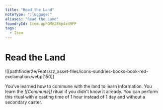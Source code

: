 ```yaml
---
title: "Read the Land"
noteType: ":luggage:"
aliases: "Read the Land"
foundryId: Item.uphOMe286p4xd9FP
tags:
  - Item
---
```


# Read the Land
![[pathfinder2e/Feats/zz_asset-files/icons-sundries-books-book-red-exclamation.webp|150]]

You've learned how to commune with the land to learn information. You learn the _[[Commune]]_ ritual if you didn't know it already. You can perform this ritual with a casting time of 1 hour instead of 1 day and without a secondary caster.
